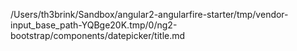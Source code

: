 /Users/th3brink/Sandbox/angular2-angularfire-starter/tmp/vendor-input_base_path-YQBge20K.tmp/0/ng2-bootstrap/components/datepicker/title.md